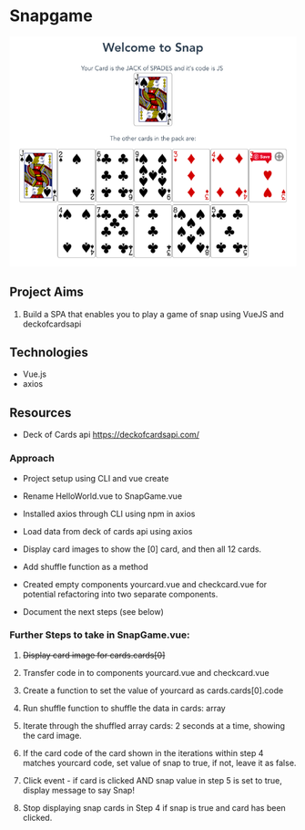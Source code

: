 # Snapgame

![Let's Play Snap](src/assets/cardsdisplaying.png)

## Project Aims
1. Build a SPA that enables you to play a game of snap using VueJS and deckofcardsapi

## Technologies
* Vue.js
* axios

## Resources
* Deck of Cards api https://deckofcardsapi.com/

### Approach
* Project setup using CLI and vue create

* Rename HelloWorld.vue to SnapGame.vue

* Installed axios through CLI using npm in axios

* Load data from deck of cards api using axios

* Display card images to show the [0] card, and then all 12 cards.

* Add shuffle function as a method

* Created empty components yourcard.vue and checkcard.vue for potential refactoring into two separate components.

* Document the next steps (see below)


### Further Steps to take in SnapGame.vue:

1. ~~Display card image for cards.cards[0]~~

2. Transfer code in to components yourcard.vue and checkcard.vue

3. Create a function to set the value of yourcard as cards.cards[0].code

4. Run shuffle function to shuffle the data in cards: array

5. Iterate through the shuffled array cards: 2 seconds at a time, showing the card image.

6. If the card code of the card shown in the iterations within step 4 matches yourcard code, set value of snap to true, if not, leave it as false.

7. Click event - if card is clicked AND snap value in step 5 is set to true, display message to say Snap!

8. Stop displaying snap cards in Step 4 if snap is true and card has been clicked.
